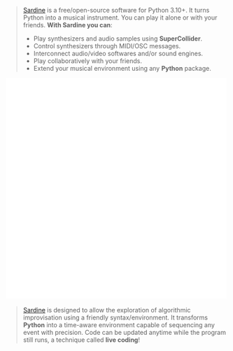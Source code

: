 > [Sardine](https://github.com/Bubobubobubobubo/sardine) is a free/open-source software for Python 3.10+. It turns Python into a musical instrument. You can play it alone or with your friends. **With Sardine you can**:
> -   Play synthesizers and audio samples using **SuperCollider**.
> -   Control synthesizers through MIDI/OSC messages.
> -   Interconnect audio/video softwares and/or sound engines.
> -   Play collaboratively with your friends.
> -   Extend your musical environment using any **Python** package.
 
<style>
img[src*='#center'] { 
    height: 800;
    width: 600;
    display: block;
    margin: auto;
}
</style>

![img](sardine_logo.svg#center)


> [Sardine](https://github.com/Bubobubobubobubo/sardine) is designed to allow the exploration of algorithmic improvisation using a friendly syntax/environment. It transforms **Python** into a time-aware environment capable of sequencing any event with precision. Code can be updated anytime while the program still runs, a technique called **live coding**!
